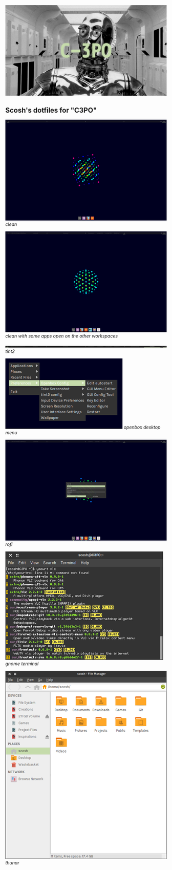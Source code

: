 ![C-3PO](https://github.com/Scosh/dotfiles/blob/master/cover.png)

## Scosh's dotfiles for "C3PO"
![1](https://github.com/Scosh/dotfiles/blob/master/screenshots/clean-startup.png)
*clean*

![2](https://github.com/Scosh/dotfiles/blob/master/screenshots/clean-busy.png)
*clean with some apps open on the other workspaces*

![3](https://github.com/Scosh/dotfiles/blob/master/screenshots/tint2.png)
*tint2*

![4](https://github.com/Scosh/dotfiles/blob/master/screenshots/openbox-menu.png)
*openbox desktop menu*

![5](https://github.com/Scosh/dotfiles/blob/master/screenshots/rofi.png)
*rofi*

![6](https://github.com/Scosh/dotfiles/blob/master/screenshots/gnome-terminal.png)
*gnome terminal*

![7](https://github.com/Scosh/dotfiles/blob/master/screenshots/thunar.png)
*thunar*

